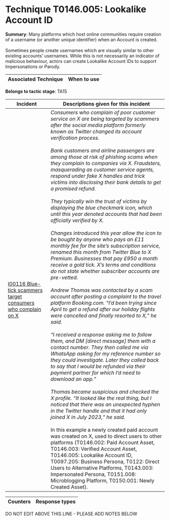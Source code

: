 # Technique T0146.005: Lookalike Account ID

**Summary**: Many platforms which host online communities require creation of a username (or another unique identifier) when an Account is created.<br><br>Sometimes people create usernames which are visually similar to other existing accounts’ usernames. While this is not necessarily an indicator of malicious behaviour, actors can create Lookalike Account IDs to support Impersonations or Parody.


| Associated Technique | When to use |
| --------- | ------------------------- |


**Belongs to tactic stage**: TA15


| Incident | Descriptions given for this incident |
| -------- | -------------------- |
| [I00116 Blue-tick scammers target consumers who complain on X](../../generated_pages/incidents/I00116.md) | <i>Consumers who complain of poor customer service on X are being targeted by scammers after the social media platform formerly known as Twitter changed its account verification process.<br><br>Bank customers and airline passengers are among those at risk of phishing scams when they complain to companies via X. Fraudsters, masquerading as customer service agents, respond under fake X handles and trick victims into disclosing their bank details to get a promised refund.<br><br>They typically win the trust of victims by displaying the blue checkmark icon, which until this year denoted accounts that had been officially verified by X.<br><br>Changes introduced this year allow the icon to be bought by anyone who pays an £11 monthly fee for the site’s subscription service, renamed this month from Twitter Blue to X Premium. Businesses that pay £950 a month receive a gold tick. X’s terms and conditions do not state whether subscriber accounts are pre-vetted.<br><br>Andrew Thomas was contacted by a scam account after posting a complaint to the travel platform Booking.com. “I’d been trying since April to get a refund after our holiday flights were cancelled and finally resorted to X,” he said.<br><br>“I received a response asking me to follow them, and DM [direct message] them with a contact number. They then called me via WhatsApp asking for my reference number so they could investigate. Later they called back to say that I would be refunded via their payment partner for which I’d need to download an app.”<br><br>Thomas became suspicious and checked the X profile. “It looked like the real thing, but I noticed that there was an unexpected hyphen in the Twitter handle and that it had only joined X in July 2023,” he said.</i><br><br>In this example a newly created paid account was created on X, used to direct users to other platforms (T0146.002: Paid Account Asset, T0146.003: Verified Account Asset, T0146.005: Lookalike Account ID, T0097.205: Business Persona, T0122: Direct Users to Alternative Platforms, T0143.003: Impersonated Persona, T0151.008: Microblogging Platform, T0150.001: Newly Created Asset). |



| Counters | Response types |
| -------- | -------------- |


DO NOT EDIT ABOVE THIS LINE - PLEASE ADD NOTES BELOW